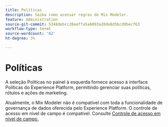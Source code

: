 ```yaml
---
title: Políticas
description: Saiba como acessar regras do Mix Modeler.
feature: Administration
source-git-commit: 5348debcc20eeffa5a6093a20de8d5bcd9becf63
workflow-type: tm+mt
source-wordcount: '62'
ht-degree: 3%

---
```



# Políticas

A seleção Políticas no painel à esquerda fornece acesso à interface Políticas do Experience Platform, permitindo gerenciar suas políticas, rótulos e ações de marketing.

Atualmente, o Mix Modeler não é compatível com toda a funcionalidade de governança de dados oferecida pelo Experience Platform. O controle de acesso em nível de campo é compatível. Consulte [Controle de acesso em nível de campo](../harmonize-data/dataset-rules.md#field-level-access-control),
